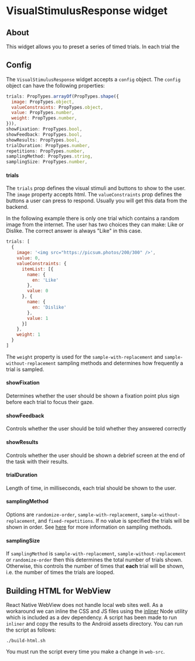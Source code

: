 # VisualStimulusResponse widget

## About

This widget allows you to preset a series of timed trials. In each trial the 

## Config

The `VisualStimulusResponse` widget accepts a `config` object. The `config` object can have the following properties:

```js
trials: PropTypes.arrayOf(PropTypes.shape({
  image: PropTypes.object,
  valueConstraints: PropTypes.object,
  value: PropTypes.number,
  weight: PropTypes.number,
})),
showFixation: PropTypes.bool,
showFeedback: PropTypes.bool,
showResults: PropTypes.bool,
trialDuration: PropTypes.number,
repetitions: PropTypes.number,
samplingMethod: PropTypes.string,
samplingSize: PropTypes.number,
```

#### trials

The `trials` prop defines the visual stimuli and buttons to show to the user. The `image` property accepts html. The `valueConstraints` prop defines the buttons a user can press to respond. Usually you will get this data from the backend. 

In the following example there is only one trial which contains a random image from the internet. The user has two choices they can make: Like or Dislike. The correct answer is always "Like" in this case.

```js
trials: [
  {
    image: '<img src="https://picsum.photos/200/300" />',
    value: 0,
    valueConstraints: {
      itemList: [{
        name: {
          en: 'Like'
        },
        value: 0
      }, {
        name: {
          en: 'Dislike'
        },
        value: 1
      }]
    },
    weight: 1
  }
]
```

The `weight` property is used for the `sample-with-replacement` and `sample-without-replacement` sampling methods and determines how frequently a trial is sampled.

#### showFixation

Determines whether the user should be shown a fixation point plus sign before each trial to focus their gaze.

#### showFeedback

Controls whether the user should be told whether they answered correctly

#### showResults

Controls whether the user should be shown a debrief screen at the end of the task with their results.

#### trialDuration

Length of time, in milliseconds, each trial should be shown to the user.

#### samplingMethod

Options are `randomize-order`, `sample-with-replacement`, `sample-without-replacement`, and `fixed-repetitions`. If no value is specified the trials will be shown in order. See [here](https://www.jspsych.org/overview/timeline/#sampling-methods) for more information on sampling methods.

#### samplingSize

If `samplingMethod` is `sample-with-replacement`, `sample-without-replacement` or `randomize-order` then this determines the total number of trials shown. Otherwise, this controls the number of times that **each** trial will be shown, i.e. the number of times the trials are looped.

## Building HTML for WebView

React Native WebView does not handle local web sites well. As a workaround we can inline the CSS and JS files using the [inliner](https://github.com/remy/inliner) Node utility which is included as a dev dependency. A script has been made to run `inliner` and copy the results to the Android assets directory. You can run the script as follows:

```
./build-html.sh
```

You must run the script every time you make a change in `web-src`.